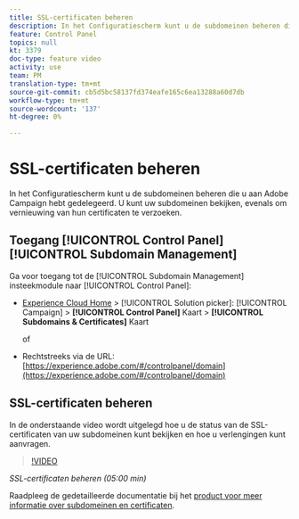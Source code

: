```yaml
---
title: SSL-certificaten beheren
description: In het Configuratiescherm kunt u de subdomeinen beheren die u aan Adobe Campaign hebt gedelegeerd. U kunt uw subdomeinen bekijken, evenals om vernieuwing van hun certificaten te verzoeken.
feature: Control Panel
topics: null
kt: 3379
doc-type: feature video
activity: use
team: PM
translation-type: tm+mt
source-git-commit: cb5d5bc58137fd374eafe165c6ea13288a60d7db
workflow-type: tm+mt
source-wordcount: '137'
ht-degree: 0%

---
```



# SSL-certificaten beheren

In het Configuratiescherm kunt u de subdomeinen beheren die u aan Adobe Campaign hebt gedelegeerd. U kunt uw subdomeinen bekijken, evenals om vernieuwing van hun certificaten te verzoeken.

## Toegang [!UICONTROL Control Panel] [!UICONTROL Subdomain Management]

Ga voor toegang tot de [!UICONTROL Subdomain Management] insteekmodule naar [!UICONTROL Control Panel]:

* [Experience Cloud Home](https://experience.adobe.com/#/home) > [!UICONTROL Solution picker]: [!UICONTROL Campaign] > **[!UICONTROL Control Panel]** Kaart > **[!UICONTROL Subdomains & Certificates]** Kaart

   of
* Rechtstreeks via de URL: [https://experience.adobe.com/#/controlpanel/domain](https://experience.adobe.com/#/controlpanel/domain)

## SSL-certificaten beheren

In de onderstaande video wordt uitgelegd hoe u de status van de SSL-certificaten van uw subdomeinen kunt bekijken en hoe u verlengingen kunt aanvragen.

>[!VIDEO](https://video.tv.adobe.com/v/28492?quality=12)

*SSL-certificaten beheren (05:00 min)*

Raadpleeg de gedetailleerde documentatie bij het [product voor meer informatie over subdomeinen en certificaten](https://helpx.adobe.com/campaign/kb/control-panel-subdomains-certificates.html).
